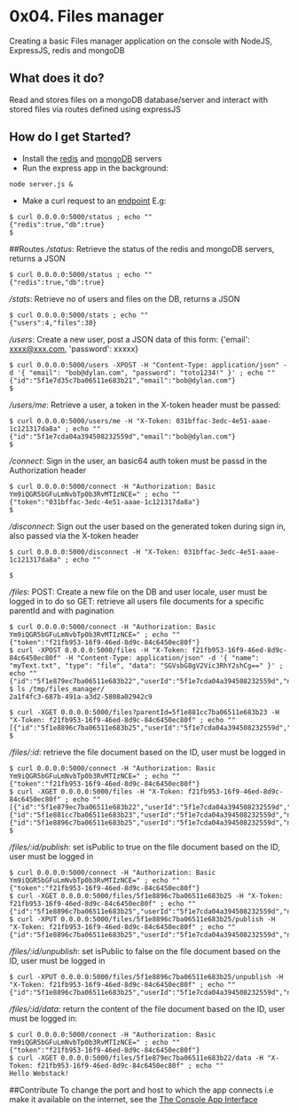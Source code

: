 # 0x04. Files manager
Creating a basic Files manager application on the console with NodeJS, ExpressJS, redis and mongoDB

## What does it do?
Read and stores files on a mongoDB database/server and interact with stored files via routes defined using expressJS

## How do I get Started?
- Install the [redis]() and [mongoDB]() servers
- Run the express app in the background: 
```
node server.js &
```
- Make a curl request to an [endpoint](##Routes) E.g:
```
$ curl 0.0.0.0:5000/status ; echo ""
{"redis":true,"db":true}
$
```

##Routes
_/status_: Retrieve the status of the redis and mongoDB servers, returns a JSON
```
$ curl 0.0.0.0:5000/status ; echo ""
{"redis":true,"db":true}
```

_/stats_: Retrieve no of users and files on the DB, returns a JSON
```
$ curl 0.0.0.0:5000/stats ; echo ""
{"users":4,"files":30}
```

_/users_: Create a new user, post a JSON data of this form: {'email': xxxx@xxx.com, 'password': xxxxx}
```
$ curl 0.0.0.0:5000/users -XPOST -H "Content-Type: application/json" -d '{ "email": "bob@dylan.com", "password": "toto1234!" }' ; echo ""
{"id":"5f1e7d35c7ba06511e683b21","email":"bob@dylan.com"}
$
```

_/users/me_: Retrieve a user, a token in the X-token header must be passed:
```
$ curl 0.0.0.0:5000/users/me -H "X-Token: 031bffac-3edc-4e51-aaae-1c121317da8a" ; echo ""
{"id":"5f1e7cda04a394508232559d","email":"bob@dylan.com"}
$
```

_/connect_: Sign in the user, an basic64 auth token must be passd in the Authorization header
```
$ curl 0.0.0.0:5000/connect -H "Authorization: Basic Ym9iQGR5bGFuLmNvbTp0b3RvMTIzNCE=" ; echo ""
{"token":"031bffac-3edc-4e51-aaae-1c121317da8a"}
$
```

_/disconnect_: Sign out the user based on the generated token during sign in, also passed via the X-token header
```
$ curl 0.0.0.0:5000/disconnect -H "X-Token: 031bffac-3edc-4e51-aaae-1c121317da8a" ; echo ""

$
```

_/files_:
POST: Create a new file on the DB and user locale, user must be logged in to do so
GET: retrieve all users file documents for a specific parentId and with pagination
```
$ curl 0.0.0.0:5000/connect -H "Authorization: Basic Ym9iQGR5bGFuLmNvbTp0b3RvMTIzNCE=" ; echo ""
{"token":"f21fb953-16f9-46ed-8d9c-84c6450ec80f"}
$ curl -XPOST 0.0.0.0:5000/files -H "X-Token: f21fb953-16f9-46ed-8d9c-84c6450ec80f" -H "Content-Type: application/json" -d '{ "name": "myText.txt", "type": "file", "data": "SGVsbG8gV2Vic3RhY2shCg==" }' ; echo ""
{"id":"5f1e879ec7ba06511e683b22","userId":"5f1e7cda04a394508232559d","name":"myText.txt","type":"file","isPublic":false,"parentId":0}
$ ls /tmp/files_manager/
2a1f4fc3-687b-491a-a3d2-5808a02942c9

$ curl -XGET 0.0.0.0:5000/files?parentId=5f1e881cc7ba06511e683b23 -H "X-Token: f21fb953-16f9-46ed-8d9c-84c6450ec80f" ; echo ""
[{"id":"5f1e8896c7ba06511e683b25","userId":"5f1e7cda04a394508232559d","name":"image.png","type":"image","isPublic":true,"parentId":"5f1e881cc7ba06511e683b23"}]
$

```

_/files/:id_: retrieve the file document based on the ID, user must be logged in
```
$ curl 0.0.0.0:5000/connect -H "Authorization: Basic Ym9iQGR5bGFuLmNvbTp0b3RvMTIzNCE=" ; echo ""
{"token":"f21fb953-16f9-46ed-8d9c-84c6450ec80f"}
$ curl -XGET 0.0.0.0:5000/files -H "X-Token: f21fb953-16f9-46ed-8d9c-84c6450ec80f" ; echo ""
[{"id":"5f1e879ec7ba06511e683b22","userId":"5f1e7cda04a394508232559d","name":"myText.txt","type":"file","isPublic":false,"parentId":0},{"id":"5f1e881cc7ba06511e683b23","userId":"5f1e7cda04a394508232559d","name":"images","type":"folder","isPublic":false,"parentId":0},{"id":"5f1e8896c7ba06511e683b25","userId":"5f1e7cda04a394508232559d","name":"image.png","type":"image","isPublic":true,"parentId":"5f1e881cc7ba06511e683b23"}]
$
```

_/files/:id/publish_: set isPublic to true on the file document based on the ID, user must be logged in
```
$ curl 0.0.0.0:5000/connect -H "Authorization: Basic Ym9iQGR5bGFuLmNvbTp0b3RvMTIzNCE=" ; echo ""
{"token":"f21fb953-16f9-46ed-8d9c-84c6450ec80f"}
$ curl -XGET 0.0.0.0:5000/files/5f1e8896c7ba06511e683b25 -H "X-Token: f21fb953-16f9-46ed-8d9c-84c6450ec80f" ; echo ""
{"id":"5f1e8896c7ba06511e683b25","userId":"5f1e7cda04a394508232559d","name":"image.png","type":"image","isPublic":**false**,"parentId":"5f1e881cc7ba06511e683b23"}
$ curl -XPUT 0.0.0.0:5000/files/5f1e8896c7ba06511e683b25/publish -H "X-Token: f21fb953-16f9-46ed-8d9c-84c6450ec80f" ; echo ""
{"id":"5f1e8896c7ba06511e683b25","userId":"5f1e7cda04a394508232559d","name":"image.png","type":"image","isPublic":**true**,"parentId":"5f1e881cc7ba06511e683b23"}

```
_/files/:id/unpublish_: set isPublic to false on the file document based on the ID, user must be logged in
```
$ curl -XPUT 0.0.0.0:5000/files/5f1e8896c7ba06511e683b25/unpublish -H "X-Token: f21fb953-16f9-46ed-8d9c-84c6450ec80f" ; echo ""
{"id":"5f1e8896c7ba06511e683b25","userId":"5f1e7cda04a394508232559d","name":"image.png","type":"image","isPublic":**false**,"parentId":"5f1e881cc7ba06511e683b23"}
```

_/files/:id/data_: return the content of the file document based on the ID, user must be logged in:
```
$ curl 0.0.0.0:5000/connect -H "Authorization: Basic Ym9iQGR5bGFuLmNvbTp0b3RvMTIzNCE=" ; echo ""
{"token":"f21fb953-16f9-46ed-8d9c-84c6450ec80f"}
$ curl -XGET 0.0.0.0:5000/files/5f1e879ec7ba06511e683b22/data -H "X-Token: f21fb953-16f9-46ed-8d9c-84c6450ec80f" ; echo ""
Hello Webstack!

```

##Contribute
To change the port and host to which the app connects i.e make it available on the internet, see the [The Console App Interface](./server.js)
